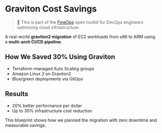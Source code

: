 # Graviton Cost Savings

> 🔎 This is part of the [FineOps](../README.md) open toolkit for DevOps engineers optimizing cloud infrastructure.

A real-world **graviton2 migration** of EC2 workloads from x86 to ARM using a **multi-arch CI/CD pipeline**.

## How We Saved 30% Using Graviton
- Terraform-managed Auto Scaling groups
- Amazon Linux 2 on Graviton2
- Blue/green deployments via GitOps

## Results
- 20% better performance per dollar
- Up to 30% infrastructure cost reduction

This blueprint shows how we planned the migration with zero downtime and measurable savings.
